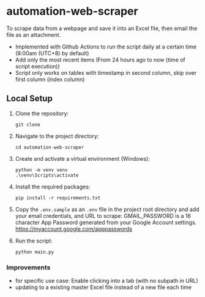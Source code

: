 # automation-web-scraper
To scrape data from a webpage and save it into an Excel file, then email the file as an attachment.
- Implemented with Github Actions to run the script daily at a certain time (8:00am (UTC+8) by default)
- Add only the most recent items (From 24 hours ago to now (time of script execution))
- Script only works on tables with timestamp in second column, skip over first column (index column)

## Local Setup

1. Clone the repository:
   ```
   git clone
    ```
2. Navigate to the project directory:
    ```
    cd automation-web-scraper
    ```
3. Create and activate a virtual environment (Windows):
    ```
    python -m venv venv
    .\venv\Scripts\activate 
    ```
4. Install the required packages:
    ```
    pip install -r requirements.txt
    ```
5. Copy the `.env.sample` as an `.env` file in the project root directory and add your email credentials, and URL to scrape:
GMAIL_PASSWORD is a 16 character App Password generated from your Google Account settings.
https://myaccount.google.com/apppasswords

6. Run the script:
    ```
    python main.py
    ```

### Improvements 
- for specific use case: Enable clicking into a tab (with no subpath in URL)
- updating to a existing master Excel file instead of a new file each time
